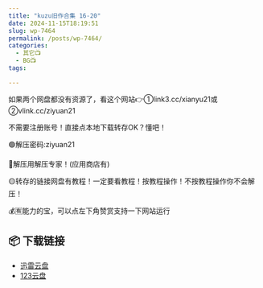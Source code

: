 ```yaml
---
title: "kuzu旧作合集 16-20"
date: 2024-11-15T18:19:51
slug: wp-7464
permalink: /posts/wp-7464/
categories:
  - 其它📺
  - BG📺
tags:

---
```


如果两个网盘都没有资源了，看这个网站👉①link3.cc/xianyu21或②vlink.cc/ziyuan21

不需要注册账号！直接点本地下载转存OK？懂吧！

🟢解压密码:ziyuan21

🔵解压用解压专家！(应用商店有)

🟡转存的链接网盘有教程！一定要看教程！按教程操作！不按教程操作你不会解压！

💰🈶能力的宝，可以点左下角赞赏支持一下网站运行

## 📦 下载链接
- [迅雷云盘](https://blziyuan21.com/pay-download/7464?key=1b02035557&down_id=0)
- [123云盘](https://blziyuan21.com/pay-download/7464?key=1b02035557&down_id=1)

